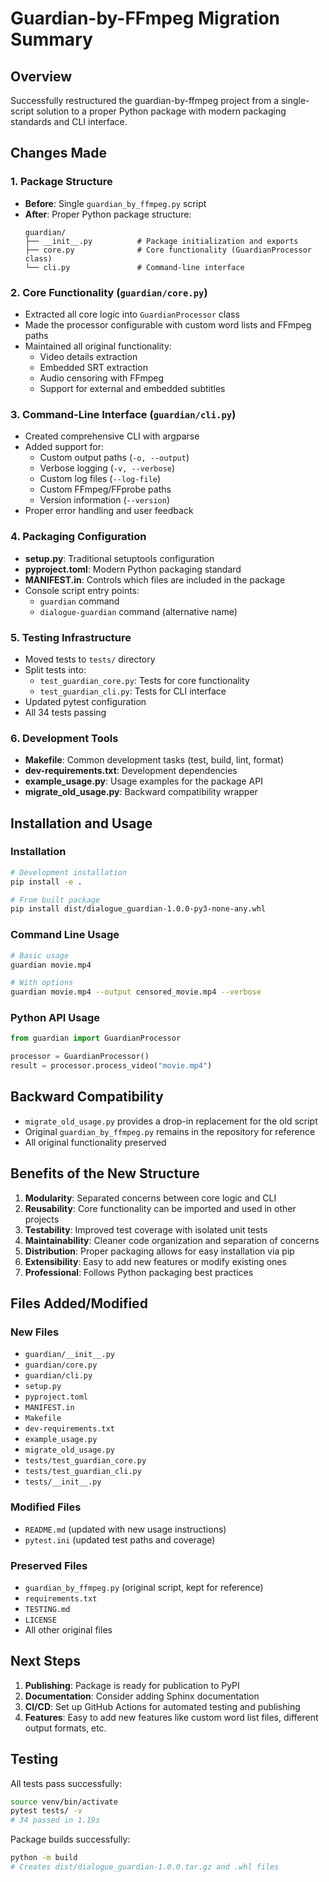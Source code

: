 <!--
SPDX-FileCopyrightText: 2025 Tony Snearly

SPDX-License-Identifier: OSL-3.0
-->

# Guardian-by-FFmpeg Migration Summary

## Overview

Successfully restructured the guardian-by-ffmpeg project from a single-script solution to a proper Python package with modern packaging standards and CLI interface.

## Changes Made

### 1. Package Structure

- **Before**: Single `guardian_by_ffmpeg.py` script
- **After**: Proper Python package structure:
  ```
  guardian/
  ├── __init__.py          # Package initialization and exports
  ├── core.py              # Core functionality (GuardianProcessor class)
  └── cli.py               # Command-line interface
  ```

### 2. Core Functionality (`guardian/core.py`)

- Extracted all core logic into `GuardianProcessor` class
- Made the processor configurable with custom word lists and FFmpeg paths
- Maintained all original functionality:
  - Video details extraction
  - Embedded SRT extraction
  - Audio censoring with FFmpeg
  - Support for external and embedded subtitles

### 3. Command-Line Interface (`guardian/cli.py`)

- Created comprehensive CLI with argparse
- Added support for:
  - Custom output paths (`-o, --output`)
  - Verbose logging (`-v, --verbose`)
  - Custom log files (`--log-file`)
  - Custom FFmpeg/FFprobe paths
  - Version information (`--version`)
- Proper error handling and user feedback

### 4. Packaging Configuration

- **setup.py**: Traditional setuptools configuration
- **pyproject.toml**: Modern Python packaging standard
- **MANIFEST.in**: Controls which files are included in the package
- Console script entry points:
  - `guardian` command
  - `dialogue-guardian` command (alternative name)

### 5. Testing Infrastructure

- Moved tests to `tests/` directory
- Split tests into:
  - `test_guardian_core.py`: Tests for core functionality
  - `test_guardian_cli.py`: Tests for CLI interface
- Updated pytest configuration
- All 34 tests passing

### 6. Development Tools

- **Makefile**: Common development tasks (test, build, lint, format)
- **dev-requirements.txt**: Development dependencies
- **example_usage.py**: Usage examples for the package API
- **migrate_old_usage.py**: Backward compatibility wrapper

## Installation and Usage

### Installation

```bash
# Development installation
pip install -e .

# From built package
pip install dist/dialogue_guardian-1.0.0-py3-none-any.whl
```

### Command Line Usage

```bash
# Basic usage
guardian movie.mp4

# With options
guardian movie.mp4 --output censored_movie.mp4 --verbose
```

### Python API Usage

```python
from guardian import GuardianProcessor

processor = GuardianProcessor()
result = processor.process_video("movie.mp4")
```

## Backward Compatibility

- `migrate_old_usage.py` provides a drop-in replacement for the old script
- Original `guardian_by_ffmpeg.py` remains in the repository for reference
- All original functionality preserved

## Benefits of the New Structure

1. **Modularity**: Separated concerns between core logic and CLI
2. **Reusability**: Core functionality can be imported and used in other projects
3. **Testability**: Improved test coverage with isolated unit tests
4. **Maintainability**: Cleaner code organization and separation of concerns
5. **Distribution**: Proper packaging allows for easy installation via pip
6. **Extensibility**: Easy to add new features or modify existing ones
7. **Professional**: Follows Python packaging best practices

## Files Added/Modified

### New Files

- `guardian/__init__.py`
- `guardian/core.py`
- `guardian/cli.py`
- `setup.py`
- `pyproject.toml`
- `MANIFEST.in`
- `Makefile`
- `dev-requirements.txt`
- `example_usage.py`
- `migrate_old_usage.py`
- `tests/test_guardian_core.py`
- `tests/test_guardian_cli.py`
- `tests/__init__.py`

### Modified Files

- `README.md` (updated with new usage instructions)
- `pytest.ini` (updated test paths and coverage)

### Preserved Files

- `guardian_by_ffmpeg.py` (original script, kept for reference)
- `requirements.txt`
- `TESTING.md`
- `LICENSE`
- All other original files

## Next Steps

1. **Publishing**: Package is ready for publication to PyPI
2. **Documentation**: Consider adding Sphinx documentation
3. **CI/CD**: Set up GitHub Actions for automated testing and publishing
4. **Features**: Easy to add new features like custom word list files, different output formats, etc.

## Testing

All tests pass successfully:

```bash
source venv/bin/activate
pytest tests/ -v
# 34 passed in 1.19s
```

Package builds successfully:

```bash
python -m build
# Creates dist/dialogue_guardian-1.0.0.tar.gz and .whl files
```
